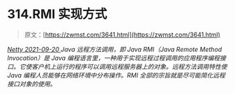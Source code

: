 <!--yml
category: 未分类
date: 0001-01-01 00:00:00
--->

# 314.RMI 实现方式

> 原文：[https://zwmst.com/3641.html](https://zwmst.com/3641.html)

   [ *Netty* ](https://zwmst.com/netty)*[ <time datetime="2021-09-21T04:39:47+08:00"> 2021-09-20 </time> ](https://zwmst.com/3641.html)  Java 远程方法调用，即 Java RMI（Java Remote Method Invocation）是 Java 编程语言里，一种用于实现远程过程调用的应用程序编程接口。它使客户机上运行的程序可以调用远程服务器上的对象。远程方法调用特性使 Java 编程人员能够在网络环境中分布操作。RMI 全部的宗旨就是尽可能简化远程接口对象的使用。*